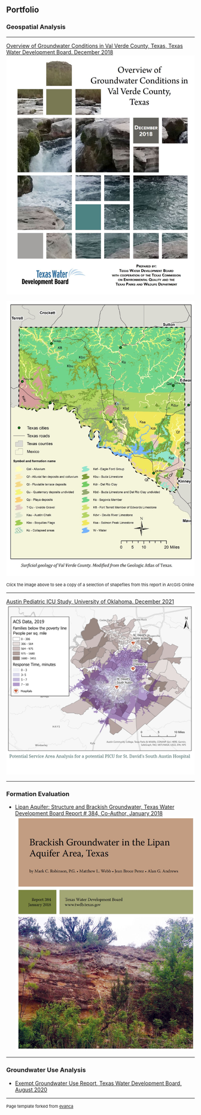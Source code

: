 ## Portfolio

### Geospatial Analysis
---
[Overview of Groundwater Conditions in Val Verde County,
Texas, Texas Water Development Board. December 2018](https://www.twdb.texas.gov/groundwater/special_projects/valverde/index.asp)
[![](images/ValVerdeCo_Report.JPG)](https://www.twdb.texas.gov/groundwater/special_projects/valverde/docs/Groundwater-Resources-of-Val-Verde-County-86th-legislature.pdf)

[![](images/ValVerdeCo_GeoMap.jpg)](https://uok.maps.arcgis.com/apps/mapviewer/index.html?webmap=15a06df44a54431f9b7c7bdd35aee591)
<p style="font-size:11px"> Click the image above to see a copy of a selection of shapefiles from this report in ArcGIS Online </p>

---

[Austin Pediatric ICU Study, University of Oklahoma. December 2021](https://storymaps.arcgis.com/stories/9938c4c9cac14ab8a85c5ce09f297829)
<img src="images/ICUStudy_ProposedSite.jpg"/>

---

### Formation Evaluation

- [Lipan Aquifer: Structure and Brackish Groundwater, Texas Water Development Board Report # 384, Co-Author, January 2018](https://www.twdb.texas.gov/groundwater/bracs/studies/Lipan/index.asp)
[![](images/Lipan_Report.JPG)](https://www.twdb.texas.gov/publications/reports/numbered_reports/doc/R384_Lipan.pdf)

---

### Groundwater Use Analysis

- [Exempt Groundwater Use Report, Texas Water Development Board, August 2020](https://github.com/jbprz-OU/jeanbroceperez.github.io/raw/master/pdf/TWDB_EXEMPTGWUSE_REPORT.pdf)

---
<p style="font-size:11px">Page template forked from <a href="https://github.com/evanca/quick-portfolio">evanca</a></p>
<!-- Remove above link if you don't want to attibute -->

